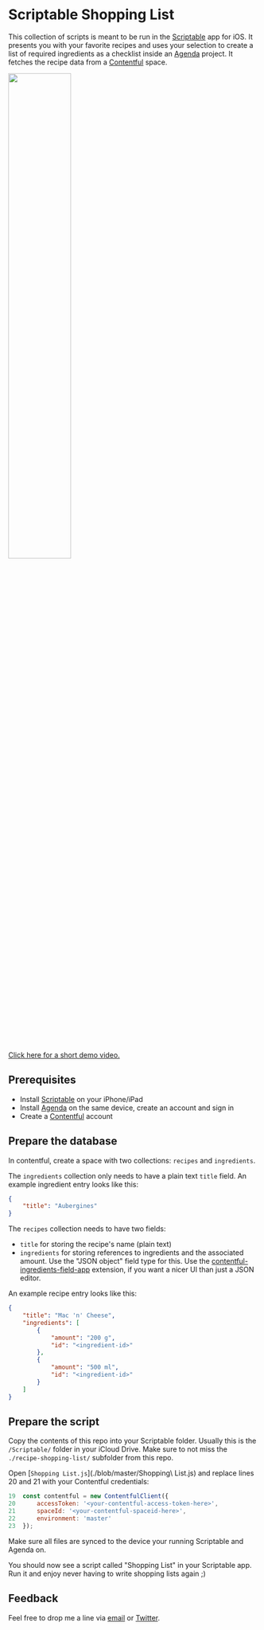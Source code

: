 # Scriptable Shopping List

This collection of scripts is meant to be run in the [Scriptable](https://scriptable.app/) app for iOS. It presents you with your favorite recipes and uses your selection to create a list of required ingredients as a checklist inside an [Agenda](https://agenda.com/) project. It fetches the recipe data from a [Contentful](https://www.contentful.com/) space.

<img src="./assets/shopping-list.gif" style="width: 50%; min-width: 200px;">

[Click here for a short demo video.](https://twitter.com/mgschoen/status/1349435919208747015)

## Prerequisites

* Install [Scriptable](https://apps.apple.com/app/scriptable/id1405459188) on your iPhone/iPad
* Install [Agenda](https://apps.apple.com/app/agenda/id1370289240) on the same device, create an account and sign in
* Create a [Contentful](https://www.contentful.com/) account

## Prepare the database

In contentful, create a space with two collections: `recipes` and `ingredients`.

The `ingredients` collection only needs to have a plain text `title` field. An example ingredient entry looks like this:

```json
{
    "title": "Aubergines"
}
```

The `recipes` collection needs to have two fields:

* `title` for storing the recipe's name (plain text)
* `ingredients` for storing references to ingredients and the associated amount. Use the "JSON object" field type for this. Use the [contentful-ingredients-field-app](https://github.com/mgschoen/contentful-ingredients-field-app) extension, if you want a nicer UI than just a JSON editor.

An example recipe entry looks like this:

```json
{
    "title": "Mac 'n' Cheese",
    "ingredients": [
        {
            "amount": "200 g",
            "id": "<ingredient-id>"
        },
        {
            "amount": "500 ml",
            "id": "<ingredient-id>"
        }
    ]
}
```

## Prepare the script

Copy the contents of this repo into your Scriptable folder. Usually this is the `/Scriptable/` folder in your iCloud Drive. Make sure to not miss the `./recipe-shopping-list/` subfolder from this repo. 

Open [`Shopping List.js`](./blob/master/Shopping\ List.js) and replace lines 20 and 21 with your Contentful credentials:

```js
19  const contentful = new ContentfulClient({
20      accessToken: '<your-contentful-access-token-here>',
21      spaceId: '<your-contentful-spaceid-here>',
22      environment: 'master'
23  });
```

Make sure all files are synced to the device your running Scriptable and Agenda on.

You should now see a script called "Shopping List" in your Scriptable app. Run it and enjoy never having to write shopping lists again ;)

## Feedback

Feel free to drop me a line via [email](mailto:ich@madaman.de) or [Twitter](https://twitter.com/mgschoen).